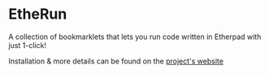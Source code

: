 EtheRun
==========

A collection of bookmarklets that lets you run code written in Etherpad with just 1-click!

Installation & more details can be found on the <a href="http://akshayagarwal.github.com/CodeRunner/">project's website</a>